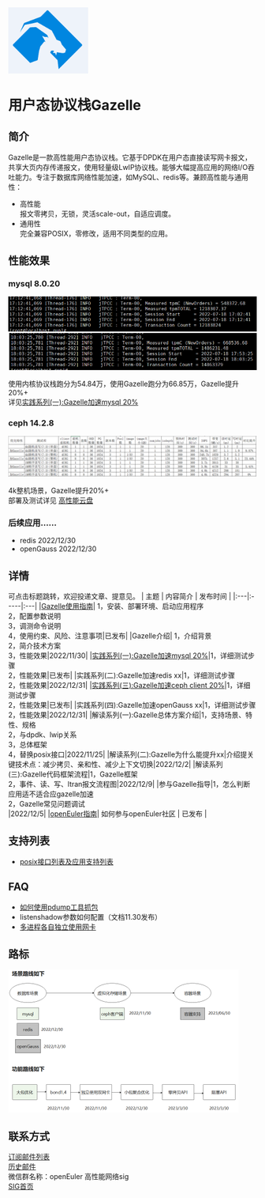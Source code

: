 <img src="doc/logo.png" alt=Gazelle style="zoom:20%"> 

# 用户态协议栈Gazelle

## 简介

Gazelle是一款高性能用户态协议栈。它基于DPDK在用户态直接读写网卡报文，共享大页内存传递报文，使用轻量级LwIP协议栈。能够大幅提高应用的网络I/O吞吐能力。专注于数据库网络性能加速，如MySQL、redis等。兼顾高性能与通用性：
- 高性能  
报文零拷贝，无锁，灵活scale-out，自适应调度。
- 通用性  
完全兼容POSIX，零修改，适用不同类型的应用。  

## 性能效果
### mysql 8.0.20
<img src="doc/test/mysql_kernel.png"> 
<img src="doc/test/mysql_gazelle.png"> 

使用内核协议栈跑分为54.84万，使用Gazelle跑分为66.85万，Gazelle提升20%+  
详见[实践系列(一):Gazelle加速mysql 20%](doc/%E5%AE%9E%E8%B7%B5%E7%B3%BB%E5%88%97(%E4%B8%80)Gazelle%E5%8A%A0%E9%80%9Fmysql%2020%25.md)

### ceph 14.2.8
<img src="doc/test/ceph_client_testdata.png"> 

4k整机场景，Gazelle提升20%+  
部署及测试详见 [高性能云盘](https://www.hikunpeng.com/document/detail/zh/kunpengcpfs/basicAccelFeatures/storageAccel/kunpengcpfs_hpcd_0002.html)

### 后续应用……
- redis 2022/12/30
- openGauss 2022/12/30

## 详情 
可点击标题跳转，欢迎投递文章、提意见。
| 主题 | 内容简介 | 发布时间 |
|:---|:-----|:---|
|[Gazelle使用指南](doc/Gazelle%E4%BD%BF%E7%94%A8%E6%8C%87%E5%8D%97.md)| 1，安装、部署环境、启动应用程序<br>2，配置参数说明<br>3，调测命令说明<br>4，使用约束、风险、注意事项|已发布|
|Gazelle介绍| 1，介绍背景<br>2，简介技术方案<br>3，性能效果|2022/11/30|
|[实践系列(一):Gazelle加速mysql 20%](doc/%E5%AE%9E%E8%B7%B5%E7%B3%BB%E5%88%97(%E4%B8%80)Gazelle%E5%8A%A0%E9%80%9Fmysql%2020%25.md)|1，详细测试步骤<br>2，性能效果|已发布|
|实践系列(二):Gazelle加速redis xx|1，详细测试步骤<br>2，性能效果|2022/12/31|
|[实践系列(三):Gazelle加速ceph client 20%](https://www.hikunpeng.com/document/detail/zh/kunpengcpfs/basicAccelFeatures/storageAccel/kunpengcpfs_hpcd_0002.html)|1，详细测试步骤<br>2，性能效果|已发布|
|实践系列(四):Gazelle加速openGauss xx|1，详细测试步骤<br>2，性能效果|2022/12/31|
|解读系列(一):Gazelle总体方案介绍|1，支持场景、特性、规格<br>2，与dpdk、lwip关系<br>3，总体框架<br>4，替换posix接口|2022/11/25|
|解读系列(二):Gazelle为什么能提升xx|介绍提关键技术点：减少拷贝、亲和性、减少上下文切换|2022/12/2|
|解读系列(三):Gazelle代码框架流程|1，Gazelle框架<br>2，事件、读、写、ltran报文流程图|2022/12/9|
|参与Gazelle指导|1，怎么判断应用适不适合应gazelle加速<br>2，Gazelle常见问题调试<br>|2022/12/5|
|[openEuler指南](https://gitee.com/openeuler/community/blob/master/zh/contributors/README.md)| 如何参与openEuler社区 | 已发布 |

## 支持列表
- [posix接口列表及应用支持列表](doc/support.md)

## FAQ
- [如何使用pdump工具抓包](doc/pdump/pdump.md) 
- listenshadow参数如何配置（文档11.30发布）
- [多进程各自独立使用网卡](doc/mNIC/mNIC.md)

## 路标
<img src="doc/roadmap.png" alt=scene style="zoom:50%"> 

## 联系方式
[订阅邮件列表](https://mailweb.openeuler.org/postorius/lists/high-performance-network.openeuler.org/)  
[历史邮件](https://mailweb.openeuler.org/hyperkitty/list/high-performance-network@openeuler.org/)  
微信群名称：openEuler 高性能网络sig  
[SIG首页](https://gitee.com/openeuler/community/tree/master/sig/sig-high-performance-network)